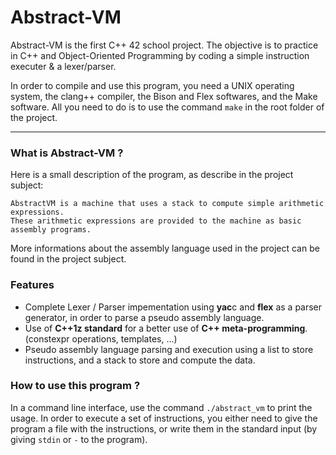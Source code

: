 # Abstract-VM

Abstract-VM is the first C++ 42 school project. The objective is to practice in C++ and Object-Oriented Programming by coding a simple instruction executer & a lexer/parser.

In order to compile and use this program, you need a UNIX operating system, the clang++ compiler, the Bison and Flex softwares, and the Make software. All you need to do is to use the command `make` in the root folder of the project.

---

### What is Abstract-VM ?

Here is a small description of the program, as describe in the project subject:
```
AbstractVM is a machine that uses a stack to compute simple arithmetic expressions.
These arithmetic expressions are provided to the machine as basic assembly programs.
```
More informations about the assembly language used in the project can be found in the project subject.


### Features

- Complete Lexer / Parser impementation using **yac**c and **flex** as a parser generator, in order to parse a pseudo assembly language.
- Use of **C++1z standard** for a better use of **C++ meta-programming**. (constexpr operations, templates, ...)
- Pseudo assembly language parsing and execution using a list to store instructions, and a stack to store and compute the data.


### How to use this program ?

In a command line interface, use the command `./abstract_vm` to print the usage. In order to execute a set of instructions, you either need to give the program a file with the instructions, or write them in the standard input (by giving `stdin` or `-` to the program).
